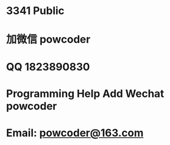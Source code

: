 # 3341 Public
# 加微信 powcoder

# QQ 1823890830

# Programming Help Add Wechat powcoder

# Email: powcoder@163.com

